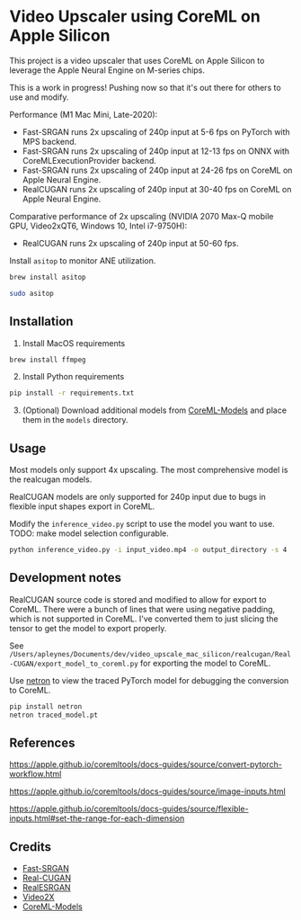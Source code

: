 # Video Upscaler using CoreML on Apple Silicon

This project is a video upscaler that uses CoreML on Apple Silicon to leverage the Apple Neural Engine on M-series chips.

This is a work in progress! Pushing now so that it's out there for others to use and modify.

Performance (M1 Mac Mini, Late-2020):
- Fast-SRGAN runs 2x upscaling of 240p input at 5-6 fps on PyTorch with MPS backend.
- Fast-SRGAN runs 2x upscaling of 240p input at 12-13 fps on ONNX with CoreMLExecutionProvider backend.
- Fast-SRGAN runs 2x upscaling of 240p input at 24-26 fps on CoreML on Apple Neural Engine.
- RealCUGAN runs 2x upscaling of 240p input at 30-40 fps on CoreML on Apple Neural Engine.

Comparative performance of 2x upscaling (NVIDIA 2070 Max-Q mobile GPU, Video2xQT6, Windows 10, Intel i7-9750H):
- RealCUGAN runs 2x upscaling of 240p input at 50-60 fps.

Install `asitop` to monitor ANE utilization.

```bash
brew install asitop
```

```bash
sudo asitop
```

## Installation

1. Install MacOS requirements

```bash
brew install ffmpeg
```

2. Install Python requirements

```bash
pip install -r requirements.txt
```

3. (Optional) Download additional models from [CoreML-Models](https://github.com/john-rocky/CoreML-Models) and place them in the `models` directory.

## Usage

Most models only support 4x upscaling. The most comprehensive model is the realcugan models.

RealCUGAN models are only supported for 240p input due to bugs in flexible input shapes export in CoreML.

Modify the `inference_video.py` script to use the model you want to use. TODO: make model selection configurable.

```bash
python inference_video.py -i input_video.mp4 -o output_directory -s 4
```

## Development notes

RealCUGAN source code is stored and modified to allow for export to CoreML. There were a bunch of lines that were using negative padding, which is not supported in CoreML. I've converted them to just slicing the tensor to get the model to export properly.

See `/Users/apleynes/Documents/dev/video_upscale_mac_silicon/realcugan/Real-CUGAN/export_model_to_coreml.py` for exporting the model to CoreML.

Use [netron](https://github.com/lutzroeder/netron) to view the traced PyTorch model for debugging the conversion to CoreML.

```bash
pip install netron
netron traced_model.pt
```

## References

https://apple.github.io/coremltools/docs-guides/source/convert-pytorch-workflow.html

https://apple.github.io/coremltools/docs-guides/source/image-inputs.html

https://apple.github.io/coremltools/docs-guides/source/flexible-inputs.html#set-the-range-for-each-dimension

## Credits

- [Fast-SRGAN](https://github.com/HasnainRaz/Fast-SRGAN)
- [Real-CUGAN](https://github.com/bilibili/ailab/blob/main/Real-CUGAN/README_EN.md)
- [RealESRGAN](https://github.com/xinntao/Real-ESRGAN)
- [Video2X](https://github.com/k4yt3x/video2x)
- [CoreML-Models](https://github.com/john-rocky/CoreML-Models)
